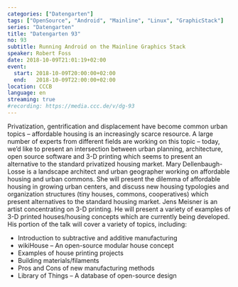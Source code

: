 ```yaml
---
categories: ["Datengarten"]
tags: ["OpenSource", "Android", "Mainline", "Linux", "GraphicStack"]
series: "Datengarten"
title: "Datengarten 93"
no: 93
subtitle: Running Android on the Mainline Graphics Stack
speaker: Robert Foss
date: 2018-10-09T21:01:19+02:00
event:
  start: 2018-10-09T20:00:00+02:00
  end:   2018-10-09T22:00:00+02:00
location: CCCB
language: en 
streaming: true
#recording: https://media.ccc.de/v/dg-93
---
```


Privatization, gentrification and displacement have become common urban topics – affordable housing is an increasingly scarce resource. A large number of experts from different fields are working on this topic – today, we’d like to present an intersection between urban planning, architecture, open source software and 3-D printing which seems to present an alternative to the standard privatized housing market. Mary Dellenbaugh-Losse is a landscape architect and urban geographer working on affordable housing and urban commons. She will present the dilemma of affordable housing in growing urban centers, and discuss new housing typologies and organization structures (tiny houses, commons, cooperatives) which present alternatives to the standard housing market. Jens Meisner is an artist concentrating on 3-D printing. He will present a variety of examples of 3-D printed houses/housing concepts which are currently being developed. His portion of the talk will cover a variety of topics, including:

- Introduction to subtractive and additive manufacturing
- wikiHouse – An open-source modular house concept
- Examples of house printing projects
- Building materials/filaments
- Pros and Cons of new manufacturing methods
- Library of Things – A database of open-source design
